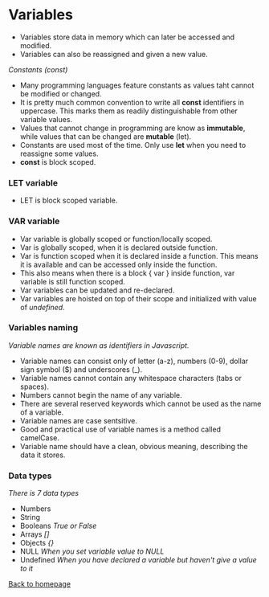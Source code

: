 # Variables

- Variables store data in memory which can later be accessed and modified.
- Variables can also be reassigned and given a new value.

_Constants (const)_

- Many programming languages feature constants as values taht cannot be modified or changed.
- It is pretty much common convention to write all **const** identifiers in uppercase. This marks them as readily distinguishable from other variable values.
- Values that cannot change in programming are know as **immutable**, while values that can be changed are **mutable** (let).
- Constants are used most of the time. Only use **let** when you need to reassigne some values.
- **const** is block scoped.

### LET variable

- LET is block scoped variable.

### VAR variable

- Var variable is globally scoped or function/locally scoped.
- Var is globally scoped, when it is declared outside function.
- Var is function scoped when it is declared inside a function. This means it is available and can be accessed only inside the function.
- This also means when there is a block { var } inside function, var variable is still function scoped.
- Var variables can be updated and re-declared.
- Var variables are hoisted on top of their scope and initialized with value of _undefined_.

### Variables naming

_Variable names are known as identifiers in Javascript._

- Variable names can consist only of letter (a-z), numbers (0-9), dollar sign symbol (\$) and underscores (\_).
- Variable names cannot contain any whitespace characters (tabs or spaces).
- Numbers cannot begin the name of any variable.
- There are several reserved keywords which cannot be used as the name of a variable.
- Variable names are case sentsitive.
- Good and practical use of variable names is a method called camelCase.
- Variable name should have a clean, obvious meaning, describing the data it stores.

### Data types

_There is 7 data types_

- Numbers
- String
- Booleans _True or False_
- Arrays _[]_
- Objects _{}_
- NULL _When you set variable value to NULL_
- Undefined _When you have declared a variable but haven't give a value to it_

[Back to homepage](/README.md)
